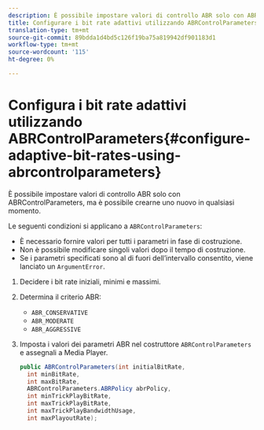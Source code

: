 ```yaml
---
description: È possibile impostare valori di controllo ABR solo con ABRControlParameters, ma è possibile crearne uno nuovo in qualsiasi momento.
title: Configurare i bit rate adattivi utilizzando ABRControlParameters
translation-type: tm+mt
source-git-commit: 89bdda1d4bd5c126f19ba75a819942df901183d1
workflow-type: tm+mt
source-wordcount: '115'
ht-degree: 0%

---
```



# Configura i bit rate adattivi utilizzando ABRControlParameters{#configure-adaptive-bit-rates-using-abrcontrolparameters}

È possibile impostare valori di controllo ABR solo con ABRControlParameters, ma è possibile crearne uno nuovo in qualsiasi momento.

Le seguenti condizioni si applicano a `ABRControlParameters`:

* È necessario fornire valori per tutti i parametri in fase di costruzione.
* Non è possibile modificare singoli valori dopo il tempo di costruzione.
* Se i parametri specificati sono al di fuori dell’intervallo consentito, viene lanciato un `ArgumentError`.

1. Decidere i bit rate iniziali, minimi e massimi.
1. Determina il criterio ABR:

   * `ABR_CONSERVATIVE`
   * `ABR_MODERATE`
   * `ABR_AGGRESSIVE`

1. Imposta i valori dei parametri ABR nel costruttore `ABRControlParameters` e assegnali a Media Player.

   ```java
   public ABRControlParameters(int initialBitRate, 
     int minBitRate, 
     int maxBitRate, 
     ABRControlParameters.ABRPolicy abrPolicy, 
     int minTrickPlayBitRate, 
     int maxTrickPlayBitRate, 
     int maxTrickPlayBandwidthUsage, 
     int maxPlayoutRate);
   ```

